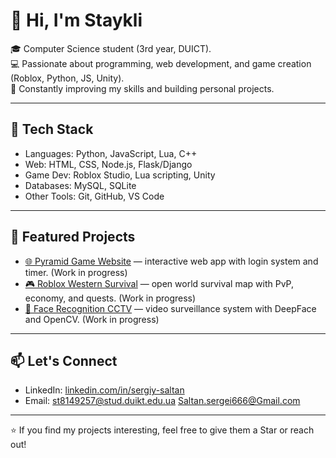 # 👋 Hi, I'm Staykli  

🎓 Computer Science student (3rd year, DUІCT).  
💻 Passionate about programming, web development, and game creation (Roblox, Python, JS, Unity).  
🚀 Constantly improving my skills and building personal projects.  

---

## 🔧 Tech Stack
- Languages: Python, JavaScript, Lua, C++  
- Web: HTML, CSS, Node.js, Flask/Django  
- Game Dev: Roblox Studio, Lua scripting, Unity
- Databases: MySQL, SQLite  
- Other Tools: Git, GitHub, VS Code  

---

## 📌 Featured Projects
- [🌐 Pyramid Game Website](https://github.com/.....) — interactive web app with login system and timer. (Work in progress) 
- [🎮 Roblox Western Survival](https://github.com/.....) — open world survival map with PvP, economy, and quests. (Work in progress)
- [🤖 Face Recognition CCTV](https://github.com/.....) — video surveillance system with DeepFace and OpenCV. (Work in progress)  

---

## 📫 Let's Connect
- LinkedIn: [linkedin.com/in/sergiy-saltan](https://www.linkedin.com/in/sergiy-saltan-b373b9251?utm_source=share&utm_campaign=share_via&utm_content=profile&utm_medium=ios_app)  
- Email: st8149257@stud.duikt.edu.ua
         Saltan.sergei666@Gmail.com 

---

⭐️ If you find my projects interesting, feel free to give them a Star or reach out!
